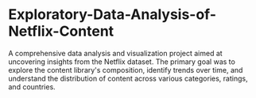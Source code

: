 # Exploratory-Data-Analysis-of-Netflix-Content
A comprehensive data analysis and visualization project aimed at uncovering insights from the Netflix dataset. The primary goal was to explore the content library's composition, identify trends over time, and understand the distribution of content across various categories, ratings, and countries.
